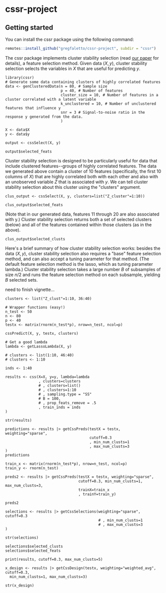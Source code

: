 # cssr-project

## Getting started

You can install the cssr package using the following command:

``` r
remotes::install_github("gregfaletto/cssr-project", subdir = "cssr")
```

The cssr package implements cluster stability selection (read [our paper](https://arxiv.org/abs/2201.00494) for details), a feature selection method. Given data $(X, y)$, cluster stability selection selects the variables in $X$ that are useful for predicting $y$.


```{r}
library(cssr)
# Generate some data containing clusters of highly correlated features
data <- genClusteredData(n = 80, # Sample size
                         p = 40, # Number of features 
                         cluster_size = 10, # Number of features in a cluster correlated with a latent variable
                         k_unclustered = 10, # Number of unclustered features that influence y
                         snr = 3 # Signal-to-noise ratio in the response y generated from the data.
                         )

X <- data$X
y <- data$y

output <- cssSelect(X, y)

output$selected_feats
```

Cluster stability selection is designed to be particularly useful for data that include clustered features--groups of highly correlated features. The data we generated above contain a cluster of 10 features (specifically, the first 10 columns of $X$) that are highly correlated both with each other and also with an unobserved variable $Z$ that is associated with $y$. We can tell cluster stability selection about this cluster using the "clusters" argument.

```{r}
clus_output <- cssSelect(X, y, clusters=list("Z_cluster"=1:10))

clus_output$selected_feats
```

(Note that in our generated data, features 11 through 20 are also associated with y.) Cluster stability selection returns both a set of selected clusters (below) and all of the features contained within those clusters (as in the above).

```{r}
clus_output$selected_clusts
```

Here's a brief summary of how cluster stability selection works: besides the data $(X, y)$, cluster stability selection also requires a "base" feature selection method, and can also accept a tuning parameter for that method. (The default feature selection method is the lasso, which as tuning parameter lambda.) Cluster stability selection takes a large number $B$ of subsamples of size $n/2$ and runs the feature selection method on each subsample, yielding $B$ selected sets.


need to finish vignette...

```{r}
clusters <- list("Z_clust"=1:10, 36:40)

# Wrapper functions (easy!)
n_test <- 50
n <- 80
p <- 40
testx <- matrix(rnorm(n_test*p), nrow=n_test, ncol=p)

cssPredict(X, y, testx, clusters)

# Get a good lambda
lambda <- getLassoLambda(X, y)

# clusters <- list(1:10, 46:40)
# clusters <- 1:10

inds <- 1:40

results <- css(X=X, y=y, lambda=lambda
               , clusters=clusters
               # , clusters=list()
               # , clusters=1:10
               # , sampling.type = "SS"
               # B = 100,
               # , prop_feats_remove = .5
               , train_inds = inds
)

str(results)

predictions <- results |> getCssPreds(testX = testx, weighting="sparse",
                                      cutoff=0.3
                                      , min_num_clusts=1
                                      , max_num_clusts=3
)
predictions

train_x <- matrix(rnorm(n_test*p), nrow=n_test, ncol=p)
train_y <- rnorm(n_test)

preds2 <- results |> getCssPreds(testX = testx, weighting="sparse",
                                 cutoff=0.3, min_num_clusts=1, max_num_clusts=3,
                                 trainX=train_x
                                 , trainY=train_y)

preds2

selections <- results |> getCssSelections(weighting="sparse", cutoff=0.3
                                          # , min_num_clusts=1
                                          # , max_num_clusts=3
)

str(selections)

selections$selected_clusts
selections$selected_feats

print(results, cutoff=0.3, max_num_clusts=5)

x_design <- results |> getCssDesign(testx, weighting="weighted_avg", cutoff=0.3,
  min_num_clusts=1, max_num_clusts=3)

str(x_design)
```
